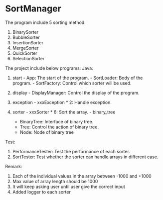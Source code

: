 # SortManager

The program include 5 sorting method:
1. BinarySorter
2. BubbleSorter
3. InsertionSorter
4. MergeSorter
5. QuickSorter
6. SelectionSorter

The project include below programs:
Java:
  1. start
    - App: The start of the program.
    - SortLoader: Body of the program.
    - SortFactory: Control which sorter will be used.
  
  2. display
    - DisplayManager: Control the display of the program.
  
  3. exception
    - xxxException * 2: Handle exception.

  4. sorter
    - xxxSorter * 6: Sort the array.
    - binary_tree
      - BinaryTree: Interface of binary tree.
      - Tree: Control the action of binary tree.
      - Node: Node of binary tree   

Test:
  1. PerformanceTester: Test the performance of each sorter.
  2. SortTester: Test whether the sorter can handle arrays in different case.

Remark:
1. Each of the individual values in the array between -1000 and +1000
2. Max value of array length should be 1000
3. It will keep asking user until user give the correct input
4. Added logger to each sorter
